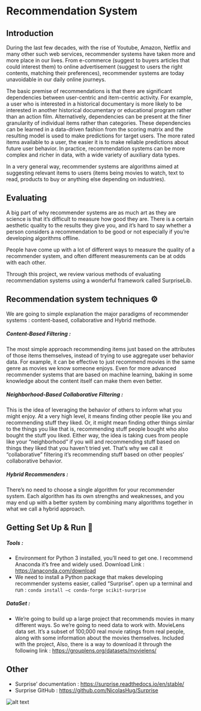 # Recommendation System

## Introduction
During the last few decades, with the rise of Youtube, Amazon, Netflix and many other such web services, recommender systems have taken more and more place in our lives. From e-commerce (suggest to buyers articles that could interest them) to online advertisement (suggest to users the right contents, matching their preferences), recommender systems are today unavoidable in our daily online journeys.

The basic premise of recommendations is that there are significant dependencies between user-centric and item-centric activity. For example, a user who is interested in a historical documentary is more likely to be interested in another historical documentary or educational program rather than an action film. Alternatively, dependencies can be present at the finer granularity of individual items rather than categories. These dependencies can be learned in a data-driven fashion from the scoring matrix and the resulting model is used to make predictions for target users. The more rated items available to a user, the easier it is to make reliable predictions about future user behavior. In practice, recommendation systems can be more complex and richer in data, with a wide variety of auxiliary data types.

In a very general way, recommender systems are algorithms aimed at suggesting relevant items to users (items being movies to watch, text to read, products to buy or anything else depending on industries).

## Evaluating
A big part of why recommender systems are as much art as they are science is that it’s difficult to measure how good they are. There is a certain aesthetic quality to the results they give you, and it’s hard to say whether a person considers a recommendation to be good or not especially if you’re developing algorithms offline.

People have come up with a lot of different ways to measure the quality of a recommender system, and often different measurements can be at odds with each other. 

Through this project, we review various methods of evaluating recommendation systems using a wonderful framework called SurpriseLib.

## Recommendation system techniques ⚙️
We are going to simple explanation the major paradigms of recommender systems : content-based, collaborative and Hybrid methode.

##### Content-Based Filtering :
The most simple approach recommending items just based on the attributes of those items themselves, instead of trying to use aggregate user behavior data. For example, it can be effective to just recommend movies in the same genre as movies we know someone enjoys. Even for more advanced recommender systems that are based on machine learning, baking in some knowledge about the content itself can make them even better.

##### Neighborhood-Based Collaborative Filtering :
This is the idea of leveraging the behavior of others to inform what you might enjoy. At a very high level, it means finding other people like you and recommending stuff they liked. Or, it might mean finding other things similar to the things you like that is, recommending stuff people bought who also bought the stuff you liked. Either way, the idea is taking cues from people like your “neighborhood” if you will and recommending stuff based on things they liked that you haven’t tried yet. That’s why we call it “collaborative” filtering it’s recommending stuff based on other peoples’ collaborative behavior.

##### Hybrid Recommenders :
There’s no need to choose a single algorithm for your recommender system. Each algorithm has its own strengths and weaknesses, and you may end up with a better system by combining many algorithms together in what we call a hybrid approach.

## Getting Set Up & Run 🚀

##### Tools :
- Environment for Python 3 installed, you’ll need to get one. I recommend Anaconda  it’s free and widely used.  Download Link : https://anaconda.com/download
- We need to install a Python package that makes developing recommender systems easier, called “Surprise”. open up a terminal and run : 
``` conda install –c conda-forge scikit-surprise ```

##### DataSet :
- We’re going to build up a large project that recommends movies in many different ways. So we’re going to need data to work with.
MovieLens data set. It’s a subset of 100,000 real movie ratings from real people, along with some information about the movies themselves. Included with the project, Also, there is a way to download it through the following link : https://grouplens.org/datasets/movielens/

## Other
- Surprise’ documentation : https://surprise.readthedocs.io/en/stable/
- Surprise GitHub : https://github.com/NicolasHug/Surprise


![alt text](https://yagoub.net/github_img/RecommendationSystemEnd01.png)
